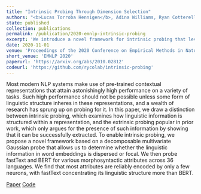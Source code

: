 ```yaml
---
title: "Intrinsic Probing Through Dimension Selection"
authors: "<b>Lucas Torroba Hennigen</b>, Adina Williams, Ryan Cotterell"
state: published
collection: publications
permalink: /publication/2020-emnlp-intrinsic-probing
excerpt: 'We introduce a novel framework for intrinsic probing that leverages a decomposable multivariate Gaussian probe. We run experiments on 36 languages from the Universal Dependencies treebanks, and find that fastText concentrates its linguistic structure more than BERT.'
date: 2020-11-01
venue: 'Proceedings of the 2020 Conference on Empirical Methods in Natural Language Processing'
short_venue: 'EMNLP 2020'
paperurl: 'https://arxiv.org/abs/2010.02812'
codeurl: 'https://github.com/rycolab/intrinsic-probing'
---
```

Most modern NLP systems make use of pre-trained contextual representations that attain astonishingly high performance on a variety of tasks. Such high performance should not be possible unless some form of linguistic structure inheres in these representations, and a wealth of research has sprung up on probing for it. In this paper, we draw a distinction between intrinsic probing, which examines how linguistic information is structured within a representation, and the extrinsic probing popular in prior work, which only argues for the presence of such information by showing that it can be successfully extracted. To enable intrinsic probing, we propose a novel framework based on a decomposable multivariate Gaussian probe that allows us to determine whether the linguistic information in word embeddings is dispersed or focal. We then probe fastText and BERT for various morphosyntactic attributes across 36 languages. We find that most attributes are reliably encoded by only a few neurons, with fastText concentrating its linguistic structure more than BERT.

<a class="link-button paper-button" href="https://arxiv.org/abs/2010.02812">Paper</a>
<a class="link-button code-button" href="https://github.com/rycolab/intrinsic-probing">Code</a>
